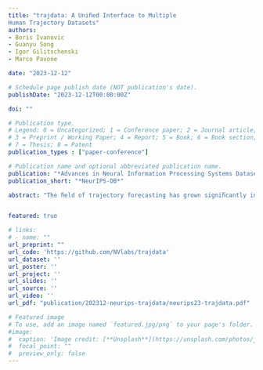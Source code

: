 ```yaml
---
title: "trajdata: A Uniﬁed Interface to Multiple
Human Trajectory Datasets"
authors:
- Boris Ivanovic
- Guanyu Song
- Igor Gilitschenski
- Marco Pavone 

date: "2023-12-12"

# Schedule page publish date (NOT publication's date).
publishDate: "2023-12-12T00:00:00Z"

doi: ""

# Publication type.
# Legend: 0 = Uncategorized; 1 = Conference paper; 2 = Journal article;
# 3 = Preprint / Working Paper; 4 = Report; 5 = Book; 6 = Book section;
# 7 = Thesis; 8 = Patent
publication_types : ["paper-conference"]

# Publication name and optional abbreviated publication name.
publication: "*Advances in Neural Information Processing Systems Datasets & Benchmarks (NeurIPS-DB)*"
publication_short: "*NeurIPS-DB*"

abstract: "The ﬁeld of trajectory forecasting has grown signiﬁcantly in recent years, partially owing to the release of numerous large-scale, real-world human trajectory datasets for autonomous vehicles (AVs) and pedestrian motion tracking. While such datasets have been a boon for the community, they each use custom and unique data formats and APIs, making it cumbersome for researchers to train and evaluate methods across multiple datasets. To remedy this, we present trajdata: a uniﬁed interface to multiple human trajectory datasets. At its core, trajdata provides a simple, uniform, and efﬁcient representation and API for trajectory and map data. As a demonstration of its capabilities, in this work we conduct a comprehensive empirical evaluation of existing trajectory datasets, providing users with a rich understanding of the data underpinning much of current pedestrian and AV motion forecasting research, and proposing suggestions for future datasets from these insights."


featured: true

# links:
# - name: ""
url_preprint: ""
url_code: 'https://github.com/NVlabs/trajdata'
url_dataset: ''
url_poster: ''
url_project: ''
url_slides: ''
url_source: ''
url_video: ''
url_pdf: "publication/202312-neurips-trajdata/neurips23-trajdata.pdf"

# Featured image
# To use, add an image named `featured.jpg/png` to your page's folder. 
#image:
#  caption: 'Image credit: [**Unsplash**](https://unsplash.com/photos/jdD8gXaTZsc)'
#  focal_point: ""
#  preview_only: false
---
```

